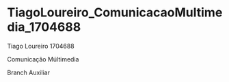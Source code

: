 # TiagoLoureiro_ComunicacaoMultimedia_1704688

Tiago Loureiro 1704688<p>
Comunicação Múltimedia<p>
<p>
<p>
<p>
Branch Auxiliar

